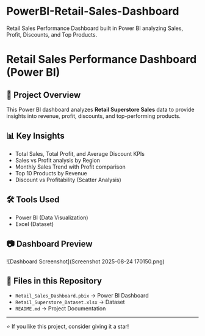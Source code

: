 # PowerBI-Retail-Sales-Dashboard
Retail Sales Performance Dashboard built in Power BI analyzing Sales, Profit, Discounts, and Top Products.
# Retail Sales Performance Dashboard (Power BI)

## 📌 Project Overview
This Power BI dashboard analyzes **Retail Superstore Sales** data to provide insights into revenue, profit, discounts, and top-performing products.

## 📊 Key Insights
- Total Sales, Total Profit, and Average Discount KPIs
- Sales vs Profit analysis by Region
- Monthly Sales Trend with Profit comparison
- Top 10 Products by Revenue
- Discount vs Profitability (Scatter Analysis)

## 🛠 Tools Used
- Power BI (Data Visualization)
- Excel (Dataset)

## 📷 Dashboard Preview
![Dashboard Screenshot](Screenshot 2025-08-24 170150.png)

## 📁 Files in this Repository
- `Retail_Sales_Dashboard.pbix` → Power BI Dashboard
- `Retail_Superstore_Dataset.xlsx` → Dataset
- `README.md` → Project Documentation

---
⭐ If you like this project, consider giving it a star!
